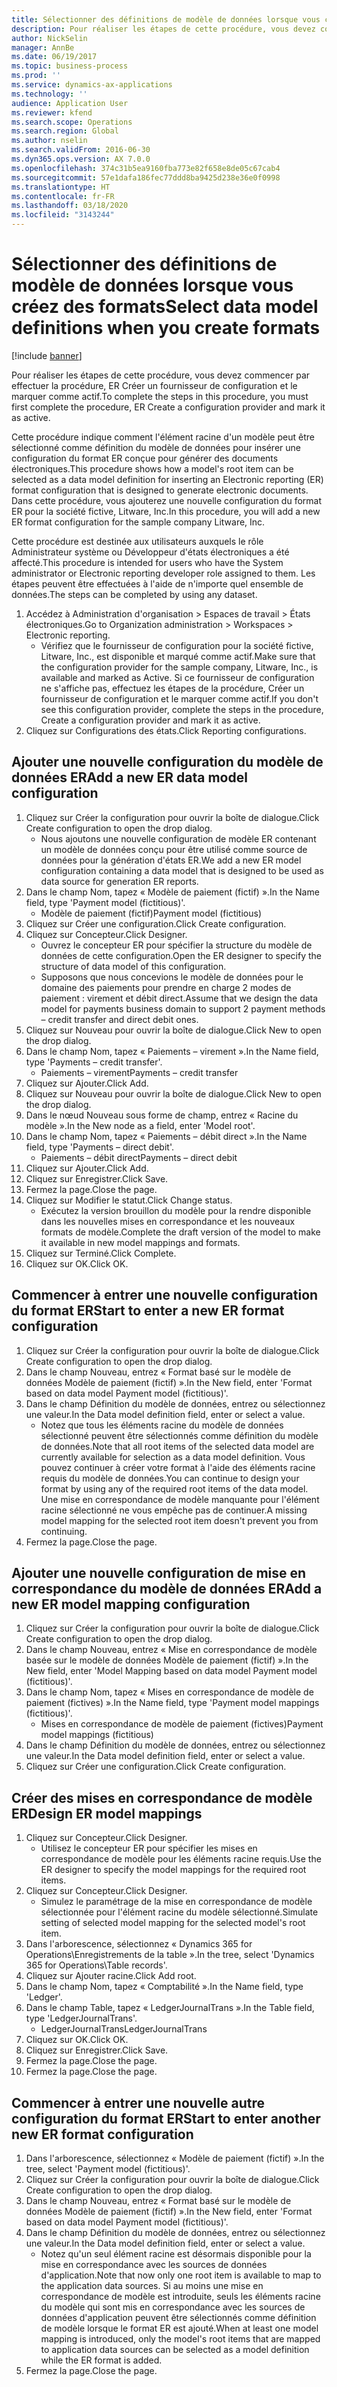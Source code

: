 ```yaml
---
title: Sélectionner des définitions de modèle de données lorsque vous créez des formats
description: Pour réaliser les étapes de cette procédure, vous devez commencer par effectuer la procédure, ER Créer un fournisseur de configuration et le marquer comme actif.
author: NickSelin
manager: AnnBe
ms.date: 06/19/2017
ms.topic: business-process
ms.prod: ''
ms.service: dynamics-ax-applications
ms.technology: ''
audience: Application User
ms.reviewer: kfend
ms.search.scope: Operations
ms.search.region: Global
ms.author: nselin
ms.search.validFrom: 2016-06-30
ms.dyn365.ops.version: AX 7.0.0
ms.openlocfilehash: 374c31b5ea9160fba773e82f658e8de05c67cab4
ms.sourcegitcommit: 57e1dafa186fec77ddd8ba9425d238e36e0f0998
ms.translationtype: HT
ms.contentlocale: fr-FR
ms.lasthandoff: 03/18/2020
ms.locfileid: "3143244"
---
```

# <a name="select-data-model-definitions-when-you-create-formats"></a><span data-ttu-id="ddc1d-103">Sélectionner des définitions de modèle de données lorsque vous créez des formats</span><span class="sxs-lookup"><span data-stu-id="ddc1d-103">Select data model definitions when you create formats</span></span>

[!include [banner](../../includes/banner.md)]

<span data-ttu-id="ddc1d-104">Pour réaliser les étapes de cette procédure, vous devez commencer par effectuer la procédure, ER Créer un fournisseur de configuration et le marquer comme actif.</span><span class="sxs-lookup"><span data-stu-id="ddc1d-104">To complete the steps in this procedure, you must first complete the procedure, ER Create a configuration provider and mark it as active.</span></span> 

<span data-ttu-id="ddc1d-105">Cette procédure indique comment l'élément racine d'un modèle peut être sélectionné comme définition du modèle de données pour insérer une configuration du format ER conçue pour générer des documents électroniques.</span><span class="sxs-lookup"><span data-stu-id="ddc1d-105">This procedure shows how a model's root item can be selected as a data model definition for inserting an Electronic reporting (ER) format configuration that is designed to generate electronic documents.</span></span> <span data-ttu-id="ddc1d-106">Dans cette procédure, vous ajouterez une nouvelle configuration du format ER pour la société fictive, Litware, Inc.</span><span class="sxs-lookup"><span data-stu-id="ddc1d-106">In this procedure, you will add a new ER format configuration for the sample company Litware, Inc.</span></span> 

<span data-ttu-id="ddc1d-107">Cette procédure est destinée aux utilisateurs auxquels le rôle Administrateur système ou Développeur d'états électroniques a été affecté.</span><span class="sxs-lookup"><span data-stu-id="ddc1d-107">This procedure is intended for users who have the System administrator or Electronic reporting developer role assigned to them.</span></span> <span data-ttu-id="ddc1d-108">Les étapes peuvent être effectuées à l'aide de n'importe quel ensemble de données.</span><span class="sxs-lookup"><span data-stu-id="ddc1d-108">The steps can be completed by using any dataset.</span></span>

1. <span data-ttu-id="ddc1d-109">Accédez à Administration d'organisation > Espaces de travail > États électroniques.</span><span class="sxs-lookup"><span data-stu-id="ddc1d-109">Go to Organization administration > Workspaces > Electronic reporting.</span></span>
    * <span data-ttu-id="ddc1d-110">Vérifiez que le fournisseur de configuration pour la société fictive, Litware, Inc., est disponible et marqué comme actif.</span><span class="sxs-lookup"><span data-stu-id="ddc1d-110">Make sure that the configuration provider for the sample company, Litware, Inc., is available and marked as Active.</span></span> <span data-ttu-id="ddc1d-111">Si ce fournisseur de configuration ne s'affiche pas, effectuez les étapes de la procédure, Créer un fournisseur de configuration et le marquer comme actif.</span><span class="sxs-lookup"><span data-stu-id="ddc1d-111">If you don't see this configuration provider, complete the steps in the procedure, Create a configuration provider and mark it as active.</span></span>  
2. <span data-ttu-id="ddc1d-112">Cliquez sur Configurations des états.</span><span class="sxs-lookup"><span data-stu-id="ddc1d-112">Click Reporting configurations.</span></span>

## <a name="add-a-new-er-data-model-configuration"></a><span data-ttu-id="ddc1d-113">Ajouter une nouvelle configuration du modèle de données ER</span><span class="sxs-lookup"><span data-stu-id="ddc1d-113">Add a new ER data model configuration</span></span>
1. <span data-ttu-id="ddc1d-114">Cliquez sur Créer la configuration pour ouvrir la boîte de dialogue.</span><span class="sxs-lookup"><span data-stu-id="ddc1d-114">Click Create configuration to open the drop dialog.</span></span>
    * <span data-ttu-id="ddc1d-115">Nous ajoutons une nouvelle configuration de modèle ER contenant un modèle de données conçu pour être utilisé comme source de données pour la génération d'états ER.</span><span class="sxs-lookup"><span data-stu-id="ddc1d-115">We add a new ER model configuration containing a data model that is designed to be used as data source for generation ER reports.</span></span>  
2. <span data-ttu-id="ddc1d-116">Dans le champ Nom, tapez « Modèle de paiement (fictif) ».</span><span class="sxs-lookup"><span data-stu-id="ddc1d-116">In the Name field, type 'Payment model (fictitious)'.</span></span>
    * <span data-ttu-id="ddc1d-117">Modèle de paiement (fictif)</span><span class="sxs-lookup"><span data-stu-id="ddc1d-117">Payment model (fictitious)</span></span>  
3. <span data-ttu-id="ddc1d-118">Cliquez sur Créer une configuration.</span><span class="sxs-lookup"><span data-stu-id="ddc1d-118">Click Create configuration.</span></span>
4. <span data-ttu-id="ddc1d-119">Cliquez sur Concepteur.</span><span class="sxs-lookup"><span data-stu-id="ddc1d-119">Click Designer.</span></span>
    * <span data-ttu-id="ddc1d-120">Ouvrez le concepteur ER pour spécifier la structure du modèle de données de cette configuration.</span><span class="sxs-lookup"><span data-stu-id="ddc1d-120">Open the ER designer to specify the structure of data model of this configuration.</span></span>  
    * <span data-ttu-id="ddc1d-121">Supposons que nous concevions le modèle de données pour le domaine des paiements pour prendre en charge 2 modes de paiement : virement et débit direct.</span><span class="sxs-lookup"><span data-stu-id="ddc1d-121">Assume that we design the data model for payments business domain to support 2 payment methods – credit transfer and direct debit ones.</span></span>  
5. <span data-ttu-id="ddc1d-122">Cliquez sur Nouveau pour ouvrir la boîte de dialogue.</span><span class="sxs-lookup"><span data-stu-id="ddc1d-122">Click New to open the drop dialog.</span></span>
6. <span data-ttu-id="ddc1d-123">Dans le champ Nom, tapez « Paiements – virement ».</span><span class="sxs-lookup"><span data-stu-id="ddc1d-123">In the Name field, type 'Payments – credit transfer'.</span></span>
    * <span data-ttu-id="ddc1d-124">Paiements – virement</span><span class="sxs-lookup"><span data-stu-id="ddc1d-124">Payments – credit transfer</span></span>  
7. <span data-ttu-id="ddc1d-125">Cliquez sur Ajouter.</span><span class="sxs-lookup"><span data-stu-id="ddc1d-125">Click Add.</span></span>
8. <span data-ttu-id="ddc1d-126">Cliquez sur Nouveau pour ouvrir la boîte de dialogue.</span><span class="sxs-lookup"><span data-stu-id="ddc1d-126">Click New to open the drop dialog.</span></span>
9. <span data-ttu-id="ddc1d-127">Dans le nœud Nouveau sous forme de champ, entrez « Racine du modèle ».</span><span class="sxs-lookup"><span data-stu-id="ddc1d-127">In the New node as a field, enter 'Model root'.</span></span>
10. <span data-ttu-id="ddc1d-128">Dans le champ Nom, tapez « Paiements – débit direct ».</span><span class="sxs-lookup"><span data-stu-id="ddc1d-128">In the Name field, type 'Payments – direct debit'.</span></span>
    * <span data-ttu-id="ddc1d-129">Paiements – débit direct</span><span class="sxs-lookup"><span data-stu-id="ddc1d-129">Payments – direct debit</span></span>  
11. <span data-ttu-id="ddc1d-130">Cliquez sur Ajouter.</span><span class="sxs-lookup"><span data-stu-id="ddc1d-130">Click Add.</span></span>
12. <span data-ttu-id="ddc1d-131">Cliquez sur Enregistrer.</span><span class="sxs-lookup"><span data-stu-id="ddc1d-131">Click Save.</span></span>
13. <span data-ttu-id="ddc1d-132">Fermez la page.</span><span class="sxs-lookup"><span data-stu-id="ddc1d-132">Close the page.</span></span>
14. <span data-ttu-id="ddc1d-133">Cliquez sur Modifier le statut.</span><span class="sxs-lookup"><span data-stu-id="ddc1d-133">Click Change status.</span></span>
    * <span data-ttu-id="ddc1d-134">Exécutez la version brouillon du modèle pour la rendre disponible dans les nouvelles mises en correspondance et les nouveaux formats de modèle.</span><span class="sxs-lookup"><span data-stu-id="ddc1d-134">Complete the draft version of the model to make it available in new model mappings and formats.</span></span>  
15. <span data-ttu-id="ddc1d-135">Cliquez sur Terminé.</span><span class="sxs-lookup"><span data-stu-id="ddc1d-135">Click Complete.</span></span>
16. <span data-ttu-id="ddc1d-136">Cliquez sur OK.</span><span class="sxs-lookup"><span data-stu-id="ddc1d-136">Click OK.</span></span>

## <a name="start-to-enter-a-new-er-format-configuration"></a><span data-ttu-id="ddc1d-137">Commencer à entrer une nouvelle configuration du format ER</span><span class="sxs-lookup"><span data-stu-id="ddc1d-137">Start to enter a new ER format configuration</span></span>
1. <span data-ttu-id="ddc1d-138">Cliquez sur Créer la configuration pour ouvrir la boîte de dialogue.</span><span class="sxs-lookup"><span data-stu-id="ddc1d-138">Click Create configuration to open the drop dialog.</span></span>
2. <span data-ttu-id="ddc1d-139">Dans le champ Nouveau, entrez « Format basé sur le modèle de données Modèle de paiement (fictif) ».</span><span class="sxs-lookup"><span data-stu-id="ddc1d-139">In the New field, enter 'Format based on data model Payment model (fictitious)'.</span></span>
3. <span data-ttu-id="ddc1d-140">Dans le champ Définition du modèle de données, entrez ou sélectionnez une valeur.</span><span class="sxs-lookup"><span data-stu-id="ddc1d-140">In the Data model definition field, enter or select a value.</span></span>
    * <span data-ttu-id="ddc1d-141">Notez que tous les éléments racine du modèle de données sélectionné peuvent être sélectionnés comme définition du modèle de données.</span><span class="sxs-lookup"><span data-stu-id="ddc1d-141">Note that all root items of the selected data model are currently available for selection as a data model definition.</span></span> <span data-ttu-id="ddc1d-142">Vous pouvez continuer à créer votre format à l'aide des éléments racine requis du modèle de données.</span><span class="sxs-lookup"><span data-stu-id="ddc1d-142">You can continue to design your format by using any of the required root items of the data model.</span></span> <span data-ttu-id="ddc1d-143">Une mise en correspondance de modèle manquante pour l'élément racine sélectionné ne vous empêche pas de continuer.</span><span class="sxs-lookup"><span data-stu-id="ddc1d-143">A missing model mapping for the selected root item doesn't prevent you from continuing.</span></span>  
4. <span data-ttu-id="ddc1d-144">Fermez la page.</span><span class="sxs-lookup"><span data-stu-id="ddc1d-144">Close the page.</span></span>

## <a name="add-a-new-er-model-mapping-configuration"></a><span data-ttu-id="ddc1d-145">Ajouter une nouvelle configuration de mise en correspondance du modèle de données ER</span><span class="sxs-lookup"><span data-stu-id="ddc1d-145">Add a new ER model mapping configuration</span></span>
1. <span data-ttu-id="ddc1d-146">Cliquez sur Créer la configuration pour ouvrir la boîte de dialogue.</span><span class="sxs-lookup"><span data-stu-id="ddc1d-146">Click Create configuration to open the drop dialog.</span></span>
2. <span data-ttu-id="ddc1d-147">Dans le champ Nouveau, entrez « Mise en correspondance de modèle basée sur le modèle de données Modèle de paiement (fictif) ».</span><span class="sxs-lookup"><span data-stu-id="ddc1d-147">In the New field, enter 'Model Mapping based on data model Payment model (fictitious)'.</span></span>
3. <span data-ttu-id="ddc1d-148">Dans le champ Nom, tapez « Mises en correspondance de modèle de paiement (fictives) ».</span><span class="sxs-lookup"><span data-stu-id="ddc1d-148">In the Name field, type 'Payment model mappings (fictitious)'.</span></span>
    * <span data-ttu-id="ddc1d-149">Mises en correspondance de modèle de paiement (fictives)</span><span class="sxs-lookup"><span data-stu-id="ddc1d-149">Payment model mappings (fictitious)</span></span>  
4. <span data-ttu-id="ddc1d-150">Dans le champ Définition du modèle de données, entrez ou sélectionnez une valeur.</span><span class="sxs-lookup"><span data-stu-id="ddc1d-150">In the Data model definition field, enter or select a value.</span></span>
5. <span data-ttu-id="ddc1d-151">Cliquez sur Créer une configuration.</span><span class="sxs-lookup"><span data-stu-id="ddc1d-151">Click Create configuration.</span></span>

## <a name="design-er-model-mappings"></a><span data-ttu-id="ddc1d-152">Créer des mises en correspondance de modèle ER</span><span class="sxs-lookup"><span data-stu-id="ddc1d-152">Design ER model mappings</span></span>
1. <span data-ttu-id="ddc1d-153">Cliquez sur Concepteur.</span><span class="sxs-lookup"><span data-stu-id="ddc1d-153">Click Designer.</span></span>
    * <span data-ttu-id="ddc1d-154">Utilisez le concepteur ER pour spécifier les mises en correspondance de modèle pour les éléments racine requis.</span><span class="sxs-lookup"><span data-stu-id="ddc1d-154">Use the ER designer to specify the model mappings for the required root items.</span></span>  
2. <span data-ttu-id="ddc1d-155">Cliquez sur Concepteur.</span><span class="sxs-lookup"><span data-stu-id="ddc1d-155">Click Designer.</span></span>
    * <span data-ttu-id="ddc1d-156">Simulez le paramétrage de la mise en correspondance de modèle sélectionnée pour l'élément racine du modèle sélectionné.</span><span class="sxs-lookup"><span data-stu-id="ddc1d-156">Simulate setting of selected model mapping for the selected model's root item.</span></span>  
3. <span data-ttu-id="ddc1d-157">Dans l'arborescence, sélectionnez « Dynamics 365 for Operations\Enregistrements de la table ».</span><span class="sxs-lookup"><span data-stu-id="ddc1d-157">In the tree, select 'Dynamics 365 for Operations\Table records'.</span></span>
4. <span data-ttu-id="ddc1d-158">Cliquez sur Ajouter racine.</span><span class="sxs-lookup"><span data-stu-id="ddc1d-158">Click Add root.</span></span>
5. <span data-ttu-id="ddc1d-159">Dans le champ Nom, tapez « Comptabilité ».</span><span class="sxs-lookup"><span data-stu-id="ddc1d-159">In the Name field, type 'Ledger'.</span></span>
6. <span data-ttu-id="ddc1d-160">Dans le champ Table, tapez « LedgerJournalTrans ».</span><span class="sxs-lookup"><span data-stu-id="ddc1d-160">In the Table field, type 'LedgerJournalTrans'.</span></span>
    * <span data-ttu-id="ddc1d-161">LedgerJournalTrans</span><span class="sxs-lookup"><span data-stu-id="ddc1d-161">LedgerJournalTrans</span></span>  
7. <span data-ttu-id="ddc1d-162">Cliquez sur OK.</span><span class="sxs-lookup"><span data-stu-id="ddc1d-162">Click OK.</span></span>
8. <span data-ttu-id="ddc1d-163">Cliquez sur Enregistrer.</span><span class="sxs-lookup"><span data-stu-id="ddc1d-163">Click Save.</span></span>
9. <span data-ttu-id="ddc1d-164">Fermez la page.</span><span class="sxs-lookup"><span data-stu-id="ddc1d-164">Close the page.</span></span>
10. <span data-ttu-id="ddc1d-165">Fermez la page.</span><span class="sxs-lookup"><span data-stu-id="ddc1d-165">Close the page.</span></span>

## <a name="start-to-enter-another-new-er-format-configuration"></a><span data-ttu-id="ddc1d-166">Commencer à entrer une nouvelle autre configuration du format ER</span><span class="sxs-lookup"><span data-stu-id="ddc1d-166">Start to enter another new ER format configuration</span></span>
1. <span data-ttu-id="ddc1d-167">Dans l'arborescence, sélectionnez « Modèle de paiement (fictif) ».</span><span class="sxs-lookup"><span data-stu-id="ddc1d-167">In the tree, select 'Payment model (fictitious)'.</span></span>
2. <span data-ttu-id="ddc1d-168">Cliquez sur Créer la configuration pour ouvrir la boîte de dialogue.</span><span class="sxs-lookup"><span data-stu-id="ddc1d-168">Click Create configuration to open the drop dialog.</span></span>
3. <span data-ttu-id="ddc1d-169">Dans le champ Nouveau, entrez « Format basé sur le modèle de données Modèle de paiement (fictif) ».</span><span class="sxs-lookup"><span data-stu-id="ddc1d-169">In the New field, enter 'Format based on data model Payment model (fictitious)'.</span></span>
4. <span data-ttu-id="ddc1d-170">Dans le champ Définition du modèle de données, entrez ou sélectionnez une valeur.</span><span class="sxs-lookup"><span data-stu-id="ddc1d-170">In the Data model definition field, enter or select a value.</span></span>
    * <span data-ttu-id="ddc1d-171">Notez qu'un seul élément racine est désormais disponible pour la mise en correspondance avec les sources de données d'application.</span><span class="sxs-lookup"><span data-stu-id="ddc1d-171">Note that now only one root item is available to map to the application data sources.</span></span> <span data-ttu-id="ddc1d-172">Si au moins une mise en correspondance de modèle est introduite, seuls les éléments racine du modèle qui sont mis en correspondance avec les sources de données d'application peuvent être sélectionnés comme définition de modèle lorsque le format ER est ajouté.</span><span class="sxs-lookup"><span data-stu-id="ddc1d-172">When at least one model mapping is introduced, only the model's root items that are mapped to application data sources can be selected as a model definition while the ER format is added.</span></span>   
5. <span data-ttu-id="ddc1d-173">Fermez la page.</span><span class="sxs-lookup"><span data-stu-id="ddc1d-173">Close the page.</span></span>

